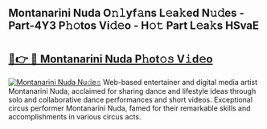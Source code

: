 ## Montanarini Nuda O𝚗𝚕yf𝚊ns L𝚎a𝚔ed N𝚞𝚍es - Part-4Y3 P𝚑𝚘tos Vi𝚍𝚎o - H𝚘𝚝 Part L𝚎a𝚔s HSvaE

# <h2><a href="http://kf0uco.oniu.top/?m=Montanarini+Nuda">🔗👉 🔴 Montanarini Nuda P𝚑ot𝚘𝚜 V𝚒d𝚎o</a></h2>

[![Montanarini Nuda Nu𝚍e𝚜](https://i.imgur.com/0qMVB7G.gif)](http://kf0uco.oniu.top/?m=Montanarini+Nuda)
Web-based entertainer and digital media artist Montanarini Nuda, acclaimed for sharing dance and lifestyle ideas through solo and collaborative dance performances and short videos. Exceptional circus performer Montanarini Nuda, famed for their remarkable skills and accomplishments in various circus acts.  

